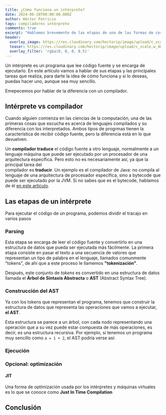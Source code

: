 ```yaml
---
title: ¿Cómo funciona un intérprete?
date: 2024-06-20T00:00:00.000Z
author: Héctor Patricio
tags: compiladores intérprete
comments: true
excerpt: "Hablemos brevemente de las etapas de una de las formas de correr tu código: un intérprete."
header:
  overlay_image: https://res.cloudinary.com/hectorip/image/upload/c_scale,w_1400/v1721878999/daniele-levis-pelusi-FLEZ4rYjP0w-unsplash_auzjkk.jpg
  teaser: https://res.cloudinary.com/hectorip/image/upload/c_scale,w_400/v1721878999/daniele-levis-pelusi-FLEZ4rYjP0w-unsplash_auzjkk.jpg
  overlay_filter: 'rgba(0, 0, 0, 0.5)'
---
```


Un intérprete es un programa que lee código fuente y se encarga de
ejecutarlo. En este artículo vamos a hablar de sus etapas y las principales
tareas que realiza, para darte la idea de cómo funciona y si lo deseas, puedas
hacer uno, aunque sea muy sencillo.

Emepecemos por hablar de la diferencia con un compilador.

## Intérprete vs compilador

Cuando alguien comienza en las ciencias de la computación, una de las primeras
cosas que escucha es acerca de lenguajes compilados y su diferencia con los
interpretados. Ambos tipos de progrmas tienen la característica de recibir
código fuente, pero la diferencia está en lo que devuelven.

Un **compilador traduce** el código fuente a otro lenguaje, normalmente a un
lenguaje máquina que puede ser ejecutado por un procesador de una arquitectura
específica. Pero esto no es necesariamente así, ya que la principal tarea del  
compilador es **traducir**. Un ejemplo es el compilador de Java:
no compila al lenguaje de una arquitectura de procesador específica, sino a
bytecode que puede ser ejecutado por la JVM. Si no sabes que es el bytecode,
hablamos de él [en este artículo](/2023/01/22/entendiendo-el-bytecode.html).

## Las etapas de un intérprete

Para ejecutar el código de un programa, podemos dividir el tracajo en varios pasos

### Parsing

Esta etapa se encarga de leer el código fuente y convertirlo en una estructura
de datos que pueda ser ejecutada más fácilmente. La primera etapa consiste en
pasar el texto a una secuencia de valores que representan un tipo de palabra
en el lenguaje, llamados comunmente "tokens", de ahí que a este proceso le
llamemos **"tokenización"**.

Después, este conjunto de _tokens_ es convertido en una estructura de datos
llamada el **Árbol de Sintaxis Abstracta** o **AST** (Abstract Syntax Tree).

### Construcción del AST

Ya con los tokens que representan el programa, tenemos que construir la
estructura de datos que representa las operaciones que vamos a ejecutar, **el
AST**.

Esta estructura se parece a un árbol, con cada nodo representando una operación
que a su vez puede estar compuesta de más operaciones, es decir, es una
estructura recursiva. Por ejemplo, si tenemos un programa muy sencillo como
`a = 1 + 2`, el AST podría verse así:

### Ejecución

### Opcional: optimización

#### JIT

Una forma de optimización usada por los intérpretes y máquinas virtuales es lo
que se conoce como **Just In Time Compilation**

## Conclusión
